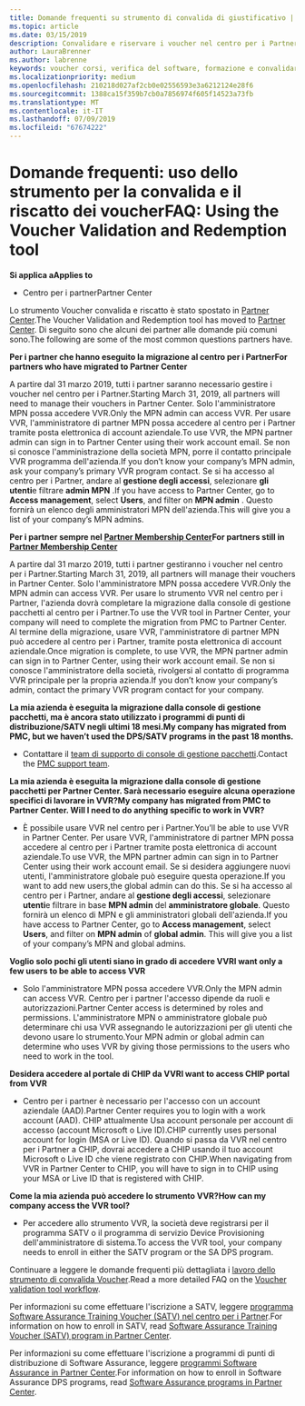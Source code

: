 ```yaml
---
title: Domande frequenti su strumento di convalida di giustificativo | Centro per i partner
ms.topic: article
ms.date: 03/15/2019
description: Convalidare e riservare i voucher nel centro per i Partner
author: LauraBrenner
ms.author: labrenne
keywords: voucher corsi, verifica del software, formazione e convalidare i voucher, riserva voucher
ms.localizationpriority: medium
ms.openlocfilehash: 210218d027af2cb0e02556593e3a6212124e28f6
ms.sourcegitcommit: 1388ca15f359b7cb0a7856974f605f14523a73fb
ms.translationtype: MT
ms.contentlocale: it-IT
ms.lasthandoff: 07/09/2019
ms.locfileid: "67674222"
---
```

# <a name="faq-using-the-voucher-validation-and-redemption-tool"></a><span data-ttu-id="480f7-104">Domande frequenti: uso dello strumento per la convalida e il riscatto dei voucher</span><span class="sxs-lookup"><span data-stu-id="480f7-104">FAQ: Using the Voucher Validation and Redemption tool</span></span> 

<span data-ttu-id="480f7-105">**Si applica a**</span><span class="sxs-lookup"><span data-stu-id="480f7-105">**Applies to**</span></span>

- <span data-ttu-id="480f7-106">Centro per i partner</span><span class="sxs-lookup"><span data-stu-id="480f7-106">Partner Center</span></span>

<span data-ttu-id="480f7-107">Lo strumento Voucher convalida e riscatto è stato spostato in [Partner Center](https://partner.microsoft.com/en-us/pcv/dashboard/overview).</span><span class="sxs-lookup"><span data-stu-id="480f7-107">The Voucher Validation and Redemption tool has moved to [Partner Center](https://partner.microsoft.com/en-us/pcv/dashboard/overview).</span></span> <span data-ttu-id="480f7-108">Di seguito sono che alcuni dei partner alle domande più comuni sono.</span><span class="sxs-lookup"><span data-stu-id="480f7-108">The following are some of the most common questions partners have.</span></span> 

<span data-ttu-id="480f7-109">**Per i partner che hanno eseguito la migrazione al centro per i Partner**</span><span class="sxs-lookup"><span data-stu-id="480f7-109">**For partners who have migrated to Partner Center**</span></span>

 <span data-ttu-id="480f7-110">A partire dal 31 marzo 2019, tutti i partner saranno necessario gestire i voucher nel centro per i Partner.</span><span class="sxs-lookup"><span data-stu-id="480f7-110">Starting March 31, 2019, all partners will need to manage their vouchers in Partner Center.</span></span> <span data-ttu-id="480f7-111">Solo l'amministratore MPN possa accedere VVR.</span><span class="sxs-lookup"><span data-stu-id="480f7-111">Only the MPN admin can access VVR.</span></span> <span data-ttu-id="480f7-112">Per usare VVR, l'amministratore di partner MPN possa accedere al centro per i Partner tramite posta elettronica di account aziendale.</span><span class="sxs-lookup"><span data-stu-id="480f7-112">To use VVR, the MPN partner admin can sign in to Partner Center using their work account email.</span></span> <span data-ttu-id="480f7-113">Se non si conosce l'amministrazione della società MPN, porre il contatto principale VVR programma dell'azienda.</span><span class="sxs-lookup"><span data-stu-id="480f7-113">If you don’t know your company’s MPN admin, ask your company’s primary VVR program contact.</span></span>  <span data-ttu-id="480f7-114">Se si ha accesso al centro per i Partner, andare al **gestione degli accessi**, selezionare **gli utenti**e filtrare **admin MPN** .</span><span class="sxs-lookup"><span data-stu-id="480f7-114">If you have access to Partner Center, go to **Access management**, select **Users**, and filter on **MPN admin** .</span></span> <span data-ttu-id="480f7-115">Questo fornirà un elenco degli amministratori MPN dell'azienda.</span><span class="sxs-lookup"><span data-stu-id="480f7-115">This will give you a list of your company’s MPN admins.</span></span>  

<span data-ttu-id="480f7-116">**Per i partner sempre nel [Partner Membership Center](https://partner.microsoft.com/)**</span><span class="sxs-lookup"><span data-stu-id="480f7-116">**For partners still in [Partner Membership Center](https://partner.microsoft.com/)**</span></span>

<span data-ttu-id="480f7-117">A partire dal 31 marzo 2019, tutti i partner gestiranno i voucher nel centro per i Partner.</span><span class="sxs-lookup"><span data-stu-id="480f7-117">Starting March 31, 2019, all partners will manage their vouchers in Partner Center.</span></span> <span data-ttu-id="480f7-118">Solo l'amministratore MPN possa accedere VVR.</span><span class="sxs-lookup"><span data-stu-id="480f7-118">Only the MPN admin can access VVR.</span></span> <span data-ttu-id="480f7-119">Per usare lo strumento VVR nel centro per i Partner, l'azienda dovrà completare la migrazione dalla console di gestione pacchetti al centro per i Partner.</span><span class="sxs-lookup"><span data-stu-id="480f7-119">To use the VVR tool in Partner Center, your company will need to complete the migration from PMC to Partner Center.</span></span> <span data-ttu-id="480f7-120">Al termine della migrazione, usare VVR, l'amministratore di partner MPN può accedere al centro per i Partner, tramite posta elettronica di account aziendale.</span><span class="sxs-lookup"><span data-stu-id="480f7-120">Once migration is complete, to use VVR, the MPN partner admin can sign in to Partner Center, using their work account email.</span></span> <span data-ttu-id="480f7-121">Se non si conosce l'amministratore della società, rivolgersi al contatto di programma VVR principale per la propria azienda.</span><span class="sxs-lookup"><span data-stu-id="480f7-121">If you don’t know your company’s admin, contact the primary VVR program contact for your company.</span></span>  


<span data-ttu-id="480f7-122">**La mia azienda è eseguita la migrazione dalla console di gestione pacchetti, ma è ancora stato utilizzato i programmi di punti di distribuzione/SATV negli ultimi 18 mesi.**</span><span class="sxs-lookup"><span data-stu-id="480f7-122">**My company has migrated from PMC, but we haven’t used the DPS/SATV programs in the past 18 months.**</span></span>

- <span data-ttu-id="480f7-123">Contattare il [team di supporto di console di gestione pacchetti](mailto:proghelp@microsoft.com).</span><span class="sxs-lookup"><span data-stu-id="480f7-123">Contact the [PMC support team](mailto:proghelp@microsoft.com).</span></span> 


<span data-ttu-id="480f7-124">**La mia azienda è eseguita la migrazione dalla console di gestione pacchetti per Partner Center. Sarà necessario eseguire alcuna operazione specifici di lavorare in VVR?**</span><span class="sxs-lookup"><span data-stu-id="480f7-124">**My company has migrated from PMC to Partner Center. Will I need to do anything specific to work in VVR?**</span></span> 

- <span data-ttu-id="480f7-125">È possibile usare VVR nel centro per i Partner.</span><span class="sxs-lookup"><span data-stu-id="480f7-125">You’ll be able to use VVR in Partner Center.</span></span>  <span data-ttu-id="480f7-126">Per usare VVR, l'amministratore di partner MPN possa accedere al centro per i Partner tramite posta elettronica di account aziendale.</span><span class="sxs-lookup"><span data-stu-id="480f7-126">To use VVR, the MPN partner admin can sign in to Partner Center using their work account email.</span></span> <span data-ttu-id="480f7-127">Se si desidera aggiungere nuovi utenti, l'amministratore globale può eseguire questa operazione.</span><span class="sxs-lookup"><span data-stu-id="480f7-127">If you want to add new users,the global admin can do this.</span></span> <span data-ttu-id="480f7-128">Se si ha accesso al centro per i Partner, andare al **gestione degli accessi**, selezionare **utenti**e filtrare in base **MPN admin** del **amministratore globale**. Questo fornirà un elenco di MPN e gli amministratori globali dell'azienda.</span><span class="sxs-lookup"><span data-stu-id="480f7-128">If you have access to Partner Center, go to **Access management**, select **Users**, and filter on **MPN admin** of **global admin**. This will give you a list of your company’s MPN and global admins.</span></span>  

<span data-ttu-id="480f7-129">**Voglio solo pochi gli utenti siano in grado di accedere VVR**</span><span class="sxs-lookup"><span data-stu-id="480f7-129">**I want only a few users to be able to access VVR**</span></span>

- <span data-ttu-id="480f7-130">Solo l'amministratore MPN possa accedere VVR.</span><span class="sxs-lookup"><span data-stu-id="480f7-130">Only the MPN admin can access VVR.</span></span> <span data-ttu-id="480f7-131">Centro per i partner l'accesso dipende da ruoli e autorizzazioni.</span><span class="sxs-lookup"><span data-stu-id="480f7-131">Partner Center access is determined by roles and permissions.</span></span> <span data-ttu-id="480f7-132">L'amministratore MPN o amministratore globale può determinare chi usa VVR assegnando le autorizzazioni per gli utenti che devono usare lo strumento.</span><span class="sxs-lookup"><span data-stu-id="480f7-132">Your MPN admin or global admin can determine who uses VVR by giving those permissions to the users who need to work in the tool.</span></span>

<span data-ttu-id="480f7-133">**Desidera accedere al portale di CHIP da VVR**</span><span class="sxs-lookup"><span data-stu-id="480f7-133">**I want to access CHIP portal from VVR**</span></span>

- <span data-ttu-id="480f7-134">Centro per i partner è necessario per l'accesso con un account aziendale (AAD).</span><span class="sxs-lookup"><span data-stu-id="480f7-134">Partner Center requires you to login with a work account (AAD).</span></span>  <span data-ttu-id="480f7-135">CHIP attualmente Usa account personale per account di accesso (account Microsoft o Live ID).</span><span class="sxs-lookup"><span data-stu-id="480f7-135">CHIP currently uses personal account for login (MSA or Live ID).</span></span>  <span data-ttu-id="480f7-136">Quando si passa da VVR nel centro per i Partner a CHIP, dovrai accedere a CHIP usando il tuo account Microsoft o Live ID che viene registrato con CHIP.</span><span class="sxs-lookup"><span data-stu-id="480f7-136">When navigating from VVR in Partner Center to CHIP, you will have to sign in to CHIP using your MSA or Live ID that is registered with CHIP.</span></span>

<span data-ttu-id="480f7-137">**Come la mia azienda può accedere lo strumento VVR?**</span><span class="sxs-lookup"><span data-stu-id="480f7-137">**How can my company access the VVR tool?**</span></span>

- <span data-ttu-id="480f7-138">Per accedere allo strumento VVR, la società deve registrarsi per il programma SATV o il programma di servizio Device Provisioning dell'amministratore di sistema.</span><span class="sxs-lookup"><span data-stu-id="480f7-138">To access the VVR tool, your company needs to enroll in either the SATV program or the SA DPS program.</span></span>

<span data-ttu-id="480f7-139">Continuare a leggere le domande frequenti più dettagliata i [lavoro dello strumento di convalida Voucher](https://query.prod.cms.rt.microsoft.com/cms/api/am/binary/RE3kz5o).</span><span class="sxs-lookup"><span data-stu-id="480f7-139">Read a more detailed FAQ on the [Voucher validation tool workflow](https://query.prod.cms.rt.microsoft.com/cms/api/am/binary/RE3kz5o).</span></span>

<span data-ttu-id="480f7-140">Per informazioni su come effettuare l'iscrizione a SATV, leggere [programma Software Assurance Training Voucher (SATV) nel centro per i Partner](software-assurance-satv.md).</span><span class="sxs-lookup"><span data-stu-id="480f7-140">For information on how to enroll in SATV, read [Software Assurance Training Voucher (SATV) program in Partner Center](software-assurance-satv.md).</span></span>

<span data-ttu-id="480f7-141">Per informazioni su come effettuare l'iscrizione a programmi di punti di distribuzione di Software Assurance, leggere [programmi Software Assurance in Partner Center](software-assurance-dps.md).</span><span class="sxs-lookup"><span data-stu-id="480f7-141">For information on how to enroll in Software Assurance DPS programs, read [Software Assurance programs in Partner Center](software-assurance-dps.md).</span></span>
